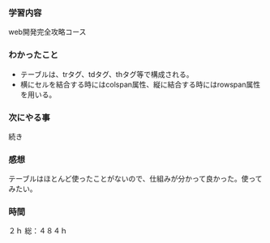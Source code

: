 ### 学習内容
web開発完全攻略コース
### わかったこと
- テーブルは、trタグ、tdタグ、thタグ等で構成される。
- 横にセルを結合する時にはcolspan属性、縦に結合する時にはrowspan属性を用いる。
### 次にやる事
続き
### 感想
テーブルはほとんど使ったことがないので、仕組みが分かって良かった。使ってみたい。
### 時間
２ｈ
総：４８４ｈ
